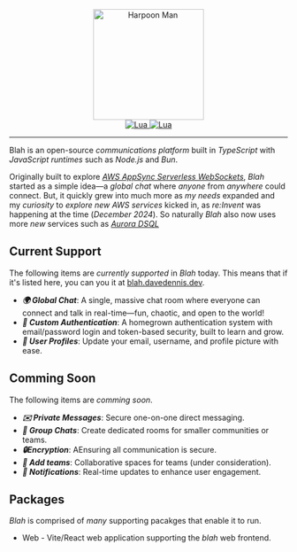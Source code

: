 <div align="center">
  <a href="https://blah.davedennis.dev">
    <img alt="Harpoon Man" height="200" src="packages/web/public/blah-icon-v2.jpg" />
  </a>

  <br>
  
  <a href="http://www.lua.org">
    <img alt="Lua" src="https://img.shields.io/badge/AWS-%23FF9900.svg?style=for-the-badge&logo=amazon-aws&logoColor=white" />
  </a>
    <a href="http://www.lua.org">
    <img alt="Lua" src="https://img.shields.io/badge/typescript-%23007ACC.svg?style=for-the-badge&logo=typescript&logoColor=white" />
  </a>
</div>

---

Blah is an open-source _communications platform_ built in _TypeScript_ with _JavaScript runtimes_ such as _Node.js_ and _Bun_.

Originally built to explore [_AWS AppSync Serverless WebSockets_](https://docs.aws.amazon.com/aurora-dsql/latest/userguide/what-is-aurora-dsql.html), _Blah_ started as a simple idea—a _global chat_ where _anyone_ from _anywhere_ could connect. But, it quickly grew into much more as _my needs_ expanded and my _curiosity_ to _explore new AWS services_ kicked in, as _re:Invent_ was happening at the time (_December 2024_). So naturally _Blah_ also now uses more _new_ services such as [_Aurora DSQL_](https://docs.aws.amazon.com/aurora-dsql/latest/userguide/what-is-aurora-dsql.html)

## Current Support

The following items are _currently supported_ in _Blah_ today. This means that if it's listed here, you can you it at [blah.davedennis.dev](https://blah.davedennis.dev).

- **_🌍 Global Chat_**: A single, massive chat room where everyone can connect and talk in real-time—fun, chaotic, and open to the world!
- **_🔐 Custom Authentication_**:
  A homegrown authentication system with email/password login and token-based security, built to learn and grow.
- **_👤 User Profiles_**: Update your email, username, and profile picture with ease.

## Comming Soon

The following items are _comming soon_.

- **_✉️ Private Messages_**: Secure one-on-one direct messaging.
- **_👥 Group Chats_**: Create dedicated rooms for smaller communities or teams.
- **_🔒Encryption_**: AEnsuring all communication is secure.
- **_🏢 Add teams_**: Collaborative spaces for teams (under consideration).
- **_🔔 Notifications_**: Real-time updates to enhance user engagement.

## Packages

_Blah_ is comprised of _many_ supporting pacakges that enable it to run.

- Web - Vite/React web application supporting the _blah_ web frontend.
